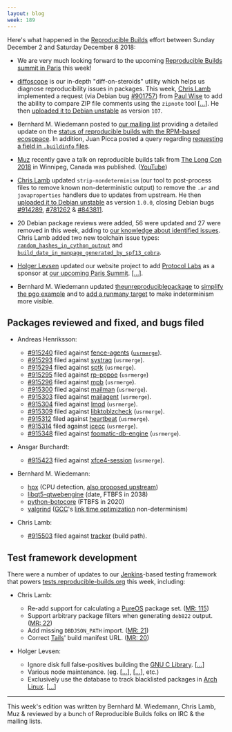 ```yaml
---
layout: blog
week: 189
---
```


Here's what happened in the [Reproducible Builds](https://reproducible-builds.org) effort between Sunday December 2 and Saturday December 8 2018:

* We are very much looking forward to the upcoming [Reproducible Builds summit in Paris](https://reproducible-builds.org/events/paris2018/) this week!

* [diffoscope](https://diffoscope.org/) is our in-depth "diff-on-steroids" utility which helps us diagnose reproducibility issues in packages. This week, [Chris Lamb](https://chris-lamb.co.uk/) implemented a request (via Debian bug [#901757](https://bugs.debian.org/901757)) from [Paul Wise](https://bonedaddy.net/pabs3/) to add the ability to compare ZIP file comments using the `zipnote` tool [[...](https://salsa.debian.org/reproducible-builds/diffoscope/commit/2869519)]. He then [uploaded it to Debian unstable](https://tracker.debian.org/news/1009550/accepted-diffoscope-107-source-all-into-unstable/) as version `107`.

* Bernhard M. Wiedemann posted to [our mailing list](https://lists.reproducible-builds.org/pipermail/rb-general/) providing a detailed update on the [status of reproducible builds with the RPM-based ecosppace](https://lists.reproducible-builds.org/pipermail/rb-general/2018-December/001301.html). In addition, Juan Picca posted a query regarding [requesting a field in `.buildinfo` files](https://lists.reproducible-builds.org/pipermail/rb-general/2018-December/001304.html).

* [Muz](https://github.com/muz) recently gave a talk on reproducible builds talk from [The Long Con 2018](https://thelongcon.ca/speakers/#muz) in Winnipeg, Canada was published. ([YouTube](https://www.youtube.com/watch?v=pAiSbpzUmU0))

* [Chris Lamb](https://chris-lamb.co.uk/) updated `strip-nondeterminism` (our tool to post-process files to remove known non-deterministic output) to remove the `.ar` and `javaproperties` handlers due to updates from upstream. He then [uploaded it to Debian unstable](https://tracker.debian.org/news/1009519/accepted-strip-nondeterminism-100-1-source-all-into-unstable/) as version `1.0.0`, closing Debian bugs [#914289](https://bugs.debian.org/914289), [#781262](https://bugs.debian.org/781262) & [#843811](https://bugs.debian.org/843811).

* 20 Debian package reviews were added, 56 were updated and 27 were removed in this week, adding to [our knowledge about identified issues](https://tests.reproducible-builds.org/debian/index_issues.html). Chris Lamb added two new toolchain issue types: [`random_hashes_in_cython_output`](https://salsa.debian.org/reproducible-builds/reproducible-notes/commit/bde3fb6e) and [`build_date_in_manpage_generated_by_spf13_cobra`](https://salsa.debian.org/reproducible-builds/reproducible-notes/commit/d35806a7).

* [Holger Levsen](http://layer-acht.org/) updated our website project to add [Protocol Labs](https://protocol.ai/) as a sponsor at [our upcoming Paris Summit](https://reproducible-builds.org/events/paris2018/). [[...](https://salsa.debian.org/reproducible-builds/reproducible-website/commit/c971b1a)].

* Bernhard M. Wiedemann updated [theunreproduciblepackage](https://github.com/bmwiedemann/theunreproduciblepackage) to [simplify the pgo example](https://github.com/bmwiedemann/theunreproduciblepackage/commit/35e1af77f98dad839ce392c0cbaff8236e037672) and to [add a runmany target](https://github.com/bmwiedemann/theunreproduciblepackage/commit/f0e4ee4750491d6dead73d861716171948630aef) to make indeterminism more visible.

Packages reviewed and fixed, and bugs filed
-------------------------------------------

* Andreas Henriksson:
    * [#915240](https://bugs.debian.org/915240) filed against [fence-agents](https://tracker.debian.org/pkg/fence-agents) ([`usrmerge`](https://wiki.debian.org/UsrMerge])).
    * [#915293](https://bugs.debian.org/915293) filed against [systraq](https://tracker.debian.org/pkg/systraq) (`usrmerge`).
    * [#915294](https://bugs.debian.org/915294) filed against [sptk](https://tracker.debian.org/pkg/sptk) (`usrmerge`).
    * [#915295](https://bugs.debian.org/915295) filed against [rp-pppoe](https://tracker.debian.org/pkg/rp-pppoe) (`usrmerge`)
    * [#915296](https://bugs.debian.org/915296) filed against [mpb](https://tracker.debian.org/pkg/mpb) (`usrmerge`).
    * [#915300](https://bugs.debian.org/915300) filed against [mailman](https://tracker.debian.org/pkg/mailman) (`usrmerge`).
    * [#915303](https://bugs.debian.org/915303) filed against [mailagent](https://tracker.debian.org/pkg/mailagent) (`usrmerge`).
    * [#915304](https://bugs.debian.org/915304) filed against [lmod](https://tracker.debian.org/pkg/lmod) (`usrmerge`).
    * [#915309](https://bugs.debian.org/915309) filed against [libktoblzcheck](https://tracker.debian.org/pkg/libktoblzcheck) (`usrmerge`).
    * [#915312](https://bugs.debian.org/915312) filed against [heartbeat](https://tracker.debian.org/pkg/heartbeat) (`usrmerge`).
    * [#915314](https://bugs.debian.org/915314) filed against [icecc](https://tracker.debian.org/pkg/icecc) (`usrmerge`).
    * [#915348](https://bugs.debian.org/915348) filed against [foomatic-db-engine](https://tracker.debian.org/pkg/foomatic-db-engine) (`usrmerge`).

* Ansgar Burchardt:
    * [#915423](https://bugs.debian.org/915423) filed against [xfce4-session](https://tracker.debian.org/pkg/xfce4-session) (`usrmerge`).

* Bernhard M. Wiedemann:
    * [hpx](https://build.opensuse.org/request/show/653867) (CPU detection, [also proposed upstream](https://github.com/STEllAR-GROUP/hpx/pull/3585))
    * [libqt5-qtwebengine](https://build.opensuse.org/request/show/655565) (date, FTBFS in 2038)
    * [python-botocore](https://github.com/boto/botocore/pull/1622) (FTBFS in 2020)
    * [valgrind](https://build.opensuse.org/request/show/655464) ([GCC](https://gcc.gnu.org/)'s [link time optimization](https://gcc.gnu.org/onlinedocs/gccint/LTO-Overview.html) non-determinism)

* Chris Lamb:
    * [#915503](https://bugs.debian.org/915503) filed against [tracker](https://tracker.debian.org/pkg/tracker) (build path).



Test framework development
--------------------------

There were a number of updates to our [Jenkins](https://jenkins.io/)-based testing framework that powers [tests.reproducible-builds.org](tests.reproducible-builds.org) this week, including:


* Chris Lamb:
    * Re-add support for calculating a [PureOS](https://www.pureos.net/) package set. ([MR: 115](https://salsa.debian.org/qa/jenkins.debian.net/merge_requests/15))
    * Support arbitrary package filters when generating `deb822` output. ([MR: 22](https://salsa.debian.org/qa/jenkins.debian.net/merge_requests/22))
    * Add missing `DBDJSON_PATH` import. ([MR: 21](https://salsa.debian.org/qa/jenkins.debian.net/merge_requests/21))
    * Correct [Tails](https://tails.boum.org/)' build manifest URL. ([MR: 20](https://salsa.debian.org/qa/jenkins.debian.net/merge_requests/20))

* Holger Levsen:
    * Ignore disk full false-positives building the [GNU C Library](https://www.gnu.org/software/libc/). [[...](https://salsa.debian.org/qa/jenkins.debian.net/commit/dcc5d7fe)]
    * Various node maintenance. (eg. [[...](https://salsa.debian.org/qa/jenkins.debian.net/commit/6d65ae64)], [[...](https://salsa.debian.org/qa/jenkins.debian.net/commit/47d20c9d)], etc.)
    * Exclusively use the database to track blacklisted packages in [Arch Linux](https://www.archlinux.org/). [[...](https://salsa.debian.org/qa/jenkins.debian.net/commit/fa0996b4)]


---

This week's edition was written by Bernhard M. Wiedemann, Chris Lamb, Muz & reviewed by a bunch of Reproducible Builds folks on IRC & the mailing lists.
